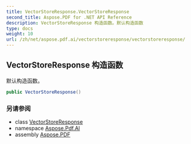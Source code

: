 ```yaml
---
title: VectorStoreResponse.VectorStoreResponse
second_title: Aspose.PDF for .NET API Reference
description: VectorStoreResponse 构造函数。默认构造函数
type: docs
weight: 10
url: /zh/net/aspose.pdf.ai/vectorstoreresponse/vectorstoreresponse/
---
```

## VectorStoreResponse 构造函数

默认构造函数。

```csharp
public VectorStoreResponse()
```

### 另请参阅

* class [VectorStoreResponse](../)
* namespace [Aspose.Pdf.AI](../../../aspose.pdf.ai/)
* assembly [Aspose.PDF](../../../)